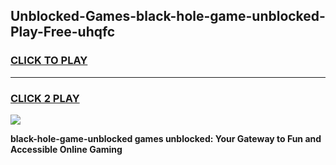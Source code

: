 
## Unblocked-Games-black-hole-game-unblocked-Play-Free-uhqfc
<h3>
<a href="https://premium76.site?title=black-hole-game-unblocked&ref=18A1">CLICK TO PLAY</a></h3>
<hr>

<h3>
<a href="https://premium76.site?title=black-hole-game-unblocked&ref=18A1">CLICK 2 PLAY</a>
  
</h3>

<a href="https://premium76.site?title=black-hole-game-unblocked&ref=18A1"><img src="https://clearcache.store/games.png"></a>


**black-hole-game-unblocked games unblocked: Your Gateway to Fun and Accessible Online Gaming**
